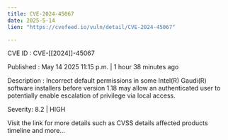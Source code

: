 ```yaml
---
title: CVE-2024-45067
date: 2025-5-14
lien: "https://cvefeed.io/vuln/detail/CVE-2024-45067"

---
```


CVE ID : CVE-[[2024]]-45067

Published :  May 14
2025
11:15 p.m. | 1 hour
38 minutes ago

Description : Incorrect default permissions in some Intel(R) Gaudi(R) software installers before version 1.18 may allow an authenticated user to potentially enable escalation of privilege via local access.

Severity: 8.2 | HIGH

Visit the link for more details
such as CVSS details
affected products
timeline
and more...
